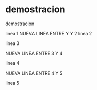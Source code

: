# demostracion
demostracion

linea 1
NUEVA LINEA ENTRE Y Y 2
linea 2

linea 3

NUEVA LINEA ENTRE 3 Y 4

linea 4

NUEVA LINEA ENTRE 4 Y 5

linea 5
